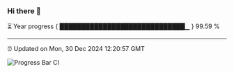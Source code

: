 ### Hi there 👋

⏳ Year progress { █████████████████████████████▁ } 99.59 %

---

⏰ Updated on Mon, 30 Dec 2024 12:20:57 GMT

![Progress Bar CI](https://github.com/code-lakshay/GitHub-Actions-Demo/workflows/Progress%20Bar%20CI/badge.svg)
